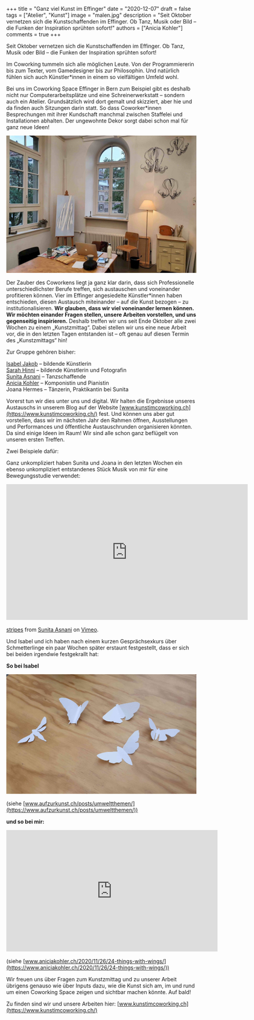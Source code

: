 +++
title = "Ganz viel Kunst im Effinger"
date = "2020-12-07"
draft = false
tags = ["Atelier", "Kunst"]
image = "malen.jpg"
description = "Seit Oktober vernetzen sich die Kunstschaffenden im Effinger. Ob Tanz, Musik oder Bild – die Funken der Inspiration sprühten sofort!"
authors = ["Anicia Kohler"]
comments = true
+++
<div class="lead">Seit Oktober vernetzen sich die Kunstschaffenden im Effinger. Ob Tanz, Musik oder Bild – die Funken der Inspiration sprühten sofort!</div>

Im Coworking tummeln sich alle möglichen Leute. Von der Programmiererin bis zum Texter, vom Gamedesigner bis zur Philosophin. Und natürlich fühlen sich auch Künstler*innen in einem so vielfältigen Umfeld wohl. 

Bei uns im Coworking Space Effinger in Bern zum Beispiel gibt es deshalb nicht nur Computerarbeitsplätze und eine Schreinerwerkstatt – sondern auch ein Atelier. Grundsätzlich wird dort gemalt und skizziert, aber hie und da finden auch Sitzungen darin statt. So dass Coworker*innen Besprechungen mit ihrer Kundschaft manchmal zwischen Staffelei und Installationen abhalten. Der ungewohnte Dekor sorgt dabei schon mal für ganz neue Ideen!

![Atelier und inspirierendes Sitzungszimmer: der Raum Rosengarten im Effinger. Bild: Isabel Jakob](birken.jpg)

Der Zauber des Coworkens liegt ja ganz klar darin, dass sich Professionelle unterschiedlichster Berufe treffen, sich austauschen und voneinander profitieren können. Vier im Effinger angesiedelte Künstler*innen haben entschieden, diesen Austausch miteinander – auf die Kunst bezogen – zu institutionalisieren. **Wir glauben, dass wir viel voneinander lernen können. Wir möchten einander Fragen stellen, unsere Arbeiten vorstellen, und uns gegenseitig inspirieren.** Deshalb treffen wir uns seit Ende Oktober alle zwei Wochen zu einem „Kunstzmittag“. Dabei stellen wir uns eine neue Arbeit vor, die in den letzten Tagen entstanden ist – oft genau auf diesen Termin des „Kunstzmittags“ hin!

Zur Gruppe gehören bisher:

[Isabel Jakob](https://www.aufzurkunst.ch/) – bildende Künstlerin\
[Sarah Hinni](https://www.sarah-hinni.ch/) – bildende Künstlerin und Fotografin\
[Sunita Asnani](https://www.sunitaasnani.com/) – Tanzschaffende\
[Anicia Kohler](https://www.aniciakohler.ch/) – Komponistin und Pianistin\
Joana Hermes – Tänzerin, Praktikantin bei Sunita

Vorerst tun wir dies unter uns und digital. Wir halten die Ergebnisse unseres Austauschs in unserem Blog auf der Website [www.kunstimcoworking.ch](https://www.kunstimcoworking.ch/) fest. Und können uns aber gut vorstellen, dass wir im nächsten Jahr den Rahmen öffnen, Ausstellungen und Performances und öffentliche Austauschrunden organisieren könnten. Da sind einige Ideen im Raum! Wir sind alle schon ganz beflügelt von unseren ersten Treffen. 

Zwei Beispiele dafür:

Ganz unkompliziert haben Sunita und Joana in den letzten Wochen ein ebenso unkompliziert entstandenes Stück Musik von mir für eine Bewegungsstudie verwendet:

<iframe src="https://player.vimeo.com/video/478719654" width="640" height="360" frameborder="0" allow="autoplay; fullscreen" allowfullscreen></iframe>
<p><a href="https://vimeo.com/478719654">stripes</a> from <a href="https://vimeo.com/sunitaasnani">Sunita Asnani</a> on <a href=„https://vimeo.com">Vimeo</a>.</p>

Und Isabel und ich haben nach einem kurzen Gesprächsexkurs über Schmetterlinge ein paar Wochen später erstaunt festgestellt, dass er sich bei beiden irgendwie festgekrallt hat: 

**So bei Isabel**

![](papierschmetterlinge.jpg)

(siehe [www.aufzurkunst.ch/posts/umweltthemen/](https://www.aufzurkunst.ch/posts/umweltthemen/))

**und so bei mir:**

<iframe src="https://www.facebook.com/plugins/video.php?height=322&href=https%3A%2F%2Fwww.facebook.com%2Fanicia.rutti%2Fvideos%2F3588736837831313%2F&show_text=false&width=560" width="560" height="322" style="border:none;overflow:hidden" scrolling="no" frameborder="0" allowfullscreen="true" allow="autoplay; clipboard-write; encrypted-media; picture-in-picture; web-share" allowFullScreen="true"></iframe>

(siehe [www.aniciakohler.ch/2020/11/26/24-things-with-wings/](https://www.aniciakohler.ch/2020/11/26/24-things-with-wings/))

Wir freuen uns über Fragen zum Kunstzmittag und zu unserer Arbeit übrigens genauso wie über Inputs dazu, wie die Kunst sich am, im und rund um einen Coworking Space zeigen und sichtbar machen könnte. Auf bald!

Zu finden sind wir und unsere Arbeiten hier: [www.kunstimcoworking.ch](https://www.kunstimcoworking.ch/)